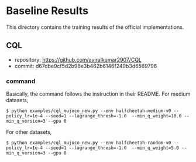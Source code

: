 # Baseline Results
This directory contains the training results of the official implementations.

## CQL
- repository: https://github.com/aviralkumar2907/CQL
- commit: d67dbe9cf5d2b96e3b462b6146f249b3d6569796

### command
Basically, the command follows the instruction in their README. For medium datasets,
```
$ python examples/cql_mujoco_new.py --env halfcheetah-medium-v0 --policy_lr=1e-4 --seed=1 --lagrange_thresh=-1.0  --min_q_weight=10.0 --min_q_version=3 --gpu 0
```

For other datasets,
```
$ python examples/cql_mujoco_new.py --env halfcheetah-random-v0 --policy_lr=1e-4 --seed=1 --lagrange_thresh=-1.0  --min_q_weight=5.0 --min_q_version=3 --gpu 0
```
